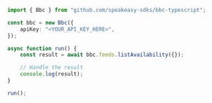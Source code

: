 <!-- Start SDK Example Usage [usage] -->
```typescript
import { Bbc } from "github.com/speakeasy-sdks/bbc-typescript";

const bbc = new Bbc({
    apiKey: "<YOUR_API_KEY_HERE>",
});

async function run() {
    const result = await bbc.feeds.listAvailability({});

    // Handle the result
    console.log(result);
}

run();

```
<!-- End SDK Example Usage [usage] -->